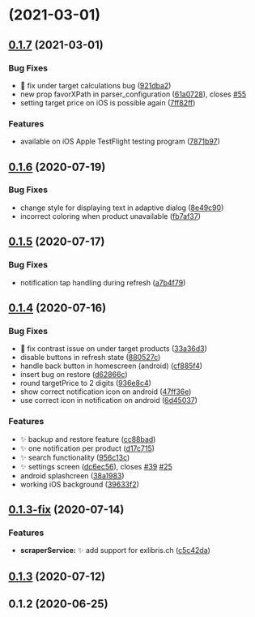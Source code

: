 # [](https://github.com/lucafluri/price_tracker/compare/v0.1.7...v) (2021-03-01)



## [0.1.7](https://github.com/lucafluri/price_tracker/compare/v0.1.6...v0.1.7) (2021-03-01)


### Bug Fixes

* :bug: fix under target calculations bug ([921dba2](https://github.com/lucafluri/price_tracker/commit/921dba2aef47bb6150d9eae5c597f78db9caee3a))
* new prop favorXPath in parser_configuration ([61a0728](https://github.com/lucafluri/price_tracker/commit/61a0728335ed4090b1ebe522adfd7209ce8e0262)), closes [#55](https://github.com/lucafluri/price_tracker/issues/55)
* setting target price on iOS is possible again ([7ff82ff](https://github.com/lucafluri/price_tracker/commit/7ff82ffbc3407a6d31d607a057b8a2148fc47978))


### Features

* available on iOS Apple TestFlight testing program ([7871b97](https://github.com/lucafluri/price_tracker/commit/7871b9716802659387779bce879d69e85f0f0119))



## [0.1.6](https://github.com/lucafluri/price_tracker/compare/v0.1.5...v0.1.6) (2020-07-19)


### Bug Fixes

* change style for displaying text in adaptive dialog ([8e49c90](https://github.com/lucafluri/price_tracker/commit/8e49c904502fd6c892b2b87e21ac43073602cabf))
* incorrect coloring when product unavailable ([fb7af37](https://github.com/lucafluri/price_tracker/commit/fb7af378ce5f162aed0e63b8d4ed21b63985ea18))



## [0.1.5](https://github.com/lucafluri/price_tracker/compare/v0.1.4...v0.1.5) (2020-07-17)


### Bug Fixes

* notification tap handling during refresh ([a7b4f79](https://github.com/lucafluri/price_tracker/commit/a7b4f79a80c53f99d7b7b097a37c264ceddb5d7c))



## [0.1.4](https://github.com/lucafluri/price_tracker/compare/v0.1.3-fix...v0.1.4) (2020-07-16)


### Bug Fixes

* :bug: fix contrast issue on under target products ([33a36d3](https://github.com/lucafluri/price_tracker/commit/33a36d39af33223106e5017da7d4d5de7fa9da97))
* disable buttons in refresh state ([880527c](https://github.com/lucafluri/price_tracker/commit/880527c5f7042c1b329c31367f0ce81e30c97e41))
* handle back button in homescreen (android) ([cf885f4](https://github.com/lucafluri/price_tracker/commit/cf885f41ee2a019a44c0864eb8e0c214346412df))
* insert bug on restore ([d62866c](https://github.com/lucafluri/price_tracker/commit/d62866cfb54e1a45135dfb49b83b3e3f7903df9a))
* round targetPrice to 2 digits ([936e8c4](https://github.com/lucafluri/price_tracker/commit/936e8c450f1e4c6658b2b0c2776037b3b39530f6))
* show correct notification icon on android ([47ff36e](https://github.com/lucafluri/price_tracker/commit/47ff36e7f53dedc0e212dffeaa6627e8394c419d))
* use correct icon in notification on android ([6d45037](https://github.com/lucafluri/price_tracker/commit/6d45037a6a1a27229a841e8c8c36fb11016bc8d8))


### Features

* :sparkles: backup and restore feature ([cc88bad](https://github.com/lucafluri/price_tracker/commit/cc88bad730ca56438004a2d6955584cb1942fa9f))
* :sparkles: one notification per product ([d17c715](https://github.com/lucafluri/price_tracker/commit/d17c71541a0fe898be801aae8527e0544bce8719))
* :sparkles: search functionality ([956c13c](https://github.com/lucafluri/price_tracker/commit/956c13c29b407652f3a3bf2f739fa9c7563d6b04))
* :sparkles: settings screen ([dc6ec56](https://github.com/lucafluri/price_tracker/commit/dc6ec56e601f464c9858b34204b41fba6eb571f0)), closes [#39](https://github.com/lucafluri/price_tracker/issues/39) [#25](https://github.com/lucafluri/price_tracker/issues/25)
* android splashcreen ([38a1983](https://github.com/lucafluri/price_tracker/commit/38a1983d83d6fcbd9de666fd57518f0655a6f902))
* working iOS background ([39633f2](https://github.com/lucafluri/price_tracker/commit/39633f225e359cc6bd086e9bb658db1318a6f921))



## [0.1.3-fix](https://github.com/lucafluri/price_tracker/compare/v0.1.3...v0.1.3-fix) (2020-07-14)


### Features

* **scraperService:** :sparkles: add support for exlibris.ch ([c5c42da](https://github.com/lucafluri/price_tracker/commit/c5c42daf2714b876402a5a9c607351804f1223a2))



## [0.1.3](https://github.com/lucafluri/price_tracker/compare/v0.1.2...v0.1.3) (2020-07-12)



## 0.1.2 (2020-06-25)


